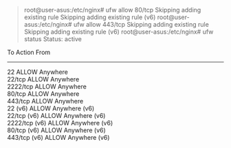 > root@user-asus:/etc/nginx# ufw allow 80/tcp
> Skipping adding existing rule
> Skipping adding existing rule (v6)
> root@user-asus:/etc/nginx# ufw allow 443/tcp
> Skipping adding existing rule
> Skipping adding existing rule (v6)
> root@user-asus:/etc/nginx# ufw status
> Status: active

To                         Action      From
--                         ------      ----
22                         ALLOW       Anywhere                  
22/tcp                     ALLOW       Anywhere                  
2222/tcp                   ALLOW       Anywhere                  
80/tcp                     ALLOW       Anywhere                  
443/tcp                    ALLOW       Anywhere                  
22 (v6)                    ALLOW       Anywhere (v6)             
22/tcp (v6)                ALLOW       Anywhere (v6)             
2222/tcp (v6)              ALLOW       Anywhere (v6)             
80/tcp (v6)                ALLOW       Anywhere (v6)             
443/tcp (v6)               ALLOW       Anywhere (v6)             


